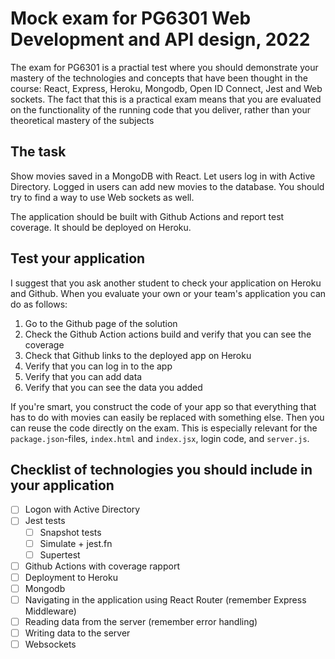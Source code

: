 Mock exam for PG6301 Web Development and API design, 2022
=========================================================

The exam for PG6301 is a practial test where you should demonstrate your mastery of the technologies and concepts that have been thought in the course: React, Express, Heroku, Mongodb, Open ID Connect, Jest and Web sockets. The fact that this is a practical exam means that you are evaluated on the functionality of the running code that you deliver, rather than your theoretical mastery of the subjects

## The task

Show movies saved in a MongoDB with React. Let users log in with Active Directory. Logged in users can add new movies to the database. You should try to find a way to use Web sockets as well.

The application should be built with Github Actions and report test coverage. It should be deployed on Heroku.

## Test your application

I suggest that you ask another student to check your application on Heroku and Github. When you evaluate your own or your team's application you can do as follows:

1. Go to the Github page of the solution
2. Check the Github Action actions build and verify that you can see the coverage
3. Check that Github links to the deployed app on Heroku
4. Verify that you can log in to the app
5. Verify that you can add data
6. Verify that you can see the data you added

If you're smart, you construct the code of your app so that everything that has to do with movies can easily be replaced with something else. Then you can reuse the code directly on the exam. This is especially relevant for the `package.json`-files, `index.html` and `index.jsx`, login code, and `server.js`.

## Checklist of technologies you should include in your application

* [ ] Logon with Active Directory
* [ ] Jest tests
    * [ ] Snapshot tests
    * [ ] Simulate + jest.fn
    * [ ] Supertest
* [ ] Github Actions with coverage rapport
* [ ] Deployment to Heroku
* [ ] Mongodb
* [ ] Navigating in the application using React Router (remember Express Middleware)
* [ ] Reading data from the server (remember error handling)
* [ ] Writing data to the server
* [ ] Websockets
